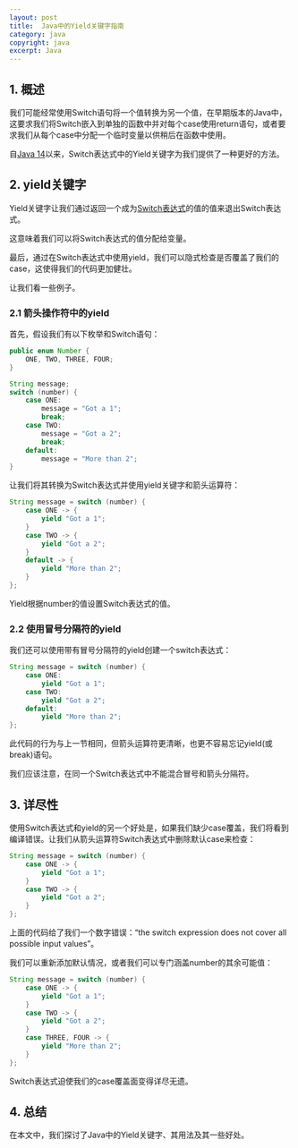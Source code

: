 ```yaml
---
layout: post
title:  Java中的Yield关键字指南
category: java
copyright: java
excerpt: Java
---
```


## 1. 概述

我们可能经常使用Switch语句将一个值转换为另一个值，在早期版本的Java中，这要求我们将Switch嵌入到单独的函数中并对每个case使用return语句，或者要求我们从每个case中分配一个临时变量以供稍后在函数中使用。

自[Java 14](https://www.baeldung.com/java-switch#2-the-yield-keyword)以来，Switch表达式中的Yield关键字为我们提供了一种更好的方法。

## 2. yield关键字

Yield关键字让我们通过返回一个成为[Switch表达式](https://www.baeldung.com/java-switch#switch-expressions)的值的值来退出Switch表达式。

这意味着我们可以将Switch表达式的值分配给变量。

最后，通过在Switch表达式中使用yield，我们可以隐式检查是否覆盖了我们的case，这使得我们的代码更加健壮。

让我们看一些例子。

### 2.1 箭头操作符中的yield

首先，假设我们有以下枚举和Switch语句：

```java
public enum Number {
    ONE, TWO, THREE, FOUR;
}

String message;
switch (number) {
    case ONE:
        message = "Got a 1";
        break;
    case TWO:
        message = "Got a 2";
        break;
    default:
        message = "More than 2";
}
```

让我们将其转换为Switch表达式并使用yield关键字和箭头运算符：

```java
String message = switch (number) {
    case ONE -> {
        yield "Got a 1";
    }
    case TWO -> {
        yield "Got a 2";
    }
    default -> {
        yield "More than 2";
    }
};
```

Yield根据number的值设置Switch表达式的值。

### 2.2 使用冒号分隔符的yield

我们还可以使用带有冒号分隔符的yield创建一个switch表达式：

```java
String message = switch (number) {
    case ONE:
        yield "Got a 1";
    case TWO:
        yield "Got a 2";
    default:
        yield "More than 2";
};
```

此代码的行为与上一节相同，但箭头运算符更清晰，也更不容易忘记yield(或break)语句。

我们应该注意，在同一个Switch表达式中不能混合冒号和箭头分隔符。

## 3. 详尽性

使用Switch表达式和yield的另一个好处是，如果我们缺少case覆盖，我们将看到编译错误。让我们从箭头运算符Switch表达式中删除默认case来检查：

```java
String message = switch (number) {
    case ONE -> {
        yield "Got a 1";
    }
    case TWO -> {
        yield "Got a 2";
    }
};
```

上面的代码给了我们一个数字错误：“the switch expression does not cover all possible input values”。

我们可以重新添加默认情况，或者我们可以专门涵盖number的其余可能值：

```java
String message = switch (number) {
    case ONE -> {
        yield "Got a 1";
    }
    case TWO -> {
        yield "Got a 2";
    }
    case THREE, FOUR -> {
        yield "More than 2";
    }
};
```

Switch表达式迫使我们的case覆盖面变得详尽无遗。

## 4. 总结

在本文中，我们探讨了Java中的Yield关键字、其用法及其一些好处。